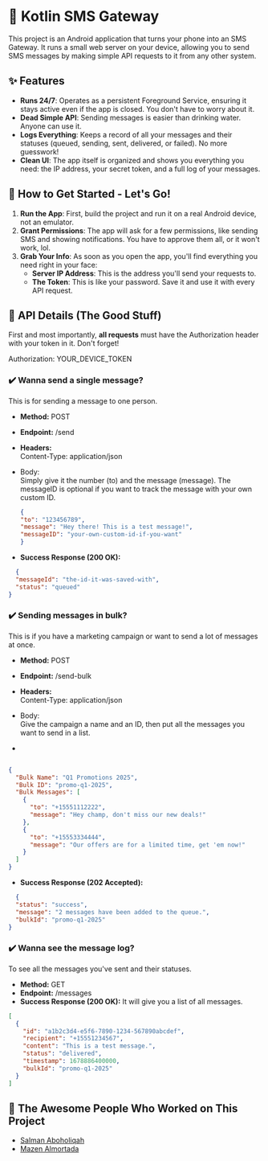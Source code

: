# **📱 Kotlin SMS Gateway**

This project is an Android application that turns your phone into an SMS Gateway. It runs a small
web server on your device, allowing you to send SMS messages by making simple API requests to it
from any other system.

## **✨ Features**

* **Runs 24/7**: Operates as a persistent Foreground Service, ensuring it stays active even if the
  app is closed. You don't have to worry about it.
* **Dead Simple API**: Sending messages is easier than drinking water. Anyone can use it.
* **Logs Everything**: Keeps a record of all your messages and their statuses (queued, sending,
  sent, delivered, or failed). No more guesswork\!
* **Clean UI**: The app itself is organized and shows you everything you need: the IP address, your
  secret token, and a full log of your messages.

## **🚀 How to Get Started \- Let's Go\!**

1. **Run the App**: First, build the project and run it on a real Android device, not an emulator.
2. **Grant Permissions**: The app will ask for a few permissions, like sending SMS and showing
   notifications. You have to approve them all, or it won't work, lol.
3. **Grab Your Info**: As soon as you open the app, you'll find everything you need right in your
   face:
    * **Server IP Address**: This is the address you'll send your requests to.
    * **The Token**: This is like your password. Save it and use it with every API request.

## **📡 API Details (The Good Stuff)**

First and most importantly, **all requests** must have the Authorization header with your token in
it. Don't forget\!

Authorization: YOUR\_DEVICE\_TOKEN

### **✔️ Wanna send a single message?**

This is for sending a message to one person.

* **Method:** POST
* **Endpoint:** /send
* **Headers:**  
  Content-Type: application/json

* Body:  
  Simply give it the number (to) and the message (message). The messageID is optional if you want to
  track the message with your own custom ID.
  ```json
  {  
  "to": "123456789",  
  "message": "Hey there! This is a test message!",  
  "messageID": "your-own-custom-id-if-you-want"  
  }
  ```

* **Success Response (200 OK):**

```json
  {
  "messageId": "the-id-it-was-saved-with",
  "status": "queued"
}
```

### **✔️ Sending messages in bulk?**

This is if you have a marketing campaign or want to send a lot of messages at once.

* **Method:** POST
* **Endpoint:** /send-bulk
* **Headers:**  
  Content-Type: application/json

* Body:  
  Give the campaign a name and an ID, then put all the messages you want to send in a list.
*

```json

{
  "Bulk Name": "Q1 Promotions 2025",
  "Bulk ID": "promo-q1-2025",
  "Bulk Messages": [
    {
      "to": "+15551112222",
      "message": "Hey champ, don't miss our new deals!"
    },
    {
      "to": "+15553334444",
      "message": "Our offers are for a limited time, get 'em now!"
    }
  ]
}

```

* **Success Response (202 Accepted):**

```json 
  {
  "status": "success",
  "message": "2 messages have been added to the queue.",
  "bulkId": "promo-q1-2025"
}
```

### **✔️ Wanna see the message log?**

To see all the messages you've sent and their statuses.

* **Method:** GET
* **Endpoint:** /messages
* **Success Response (200 OK):** It will give you a list of all messages.

```json
[
  {
    "id": "a1b2c3d4-e5f6-7890-1234-567890abcdef",
    "recipient": "+15551234567",
    "content": "This is a test message.",
    "status": "delivered",
    "timestamp": 1678886400000,
    "bulkId": "promo-q1-2025"
  }
]
  ```

## **👥 The Awesome People Who Worked on This Project**

* [Salman Aboholiqah](https://github.com/salman-aboholiqah)
* [Mazen Almortada](https://github.com/Mazen-Almortada)